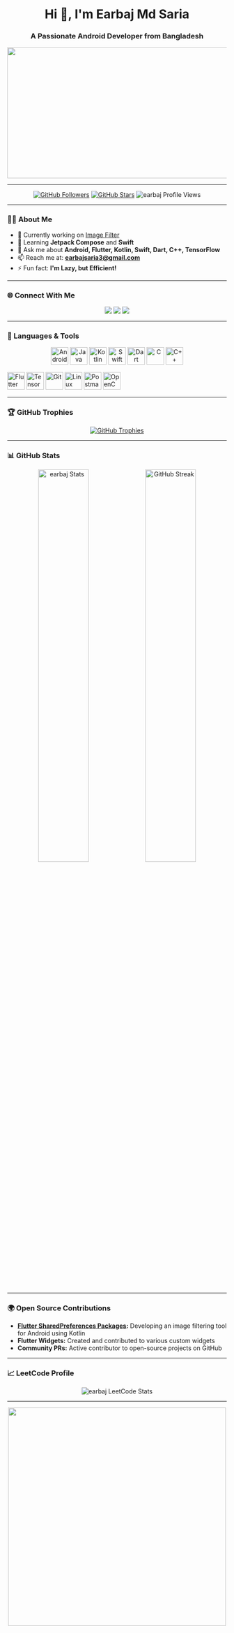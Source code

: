 <h1 align="center">Hi 👋, I'm Earbaj Md Saria</h1>
<h3 align="center">A Passionate Android Developer from Bangladesh</h3>

<!-- Coding animation -->
<p align="center">
  <img src="https://media.giphy.com/media/qgQUggAC3Pfv687qPC/giphy.gif" width="600" height="300">
</p>

---

<div align="center">
  <a href="https://github.com/earbaj"><img src="https://img.shields.io/github/followers/earbaj?label=Followers&style=social" alt="GitHub Followers"></a>
  <a href="https://github.com/earbaj?tab=repositories"><img src="https://img.shields.io/github/stars/earbaj?label=Stars&style=social" alt="GitHub Stars"></a>
  <img src="https://komarev.com/ghpvc/?username=earbaj&label=Profile%20views&color=0e75b6&style=flat" alt="earbaj Profile Views">
</div>

---

### 👨‍💻 About Me
- 🔭 Currently working on [Image Filter](https://github.com/Earbaj/ImageFilterAndroidKt)
- 🌱 Learning **Jetpack Compose** and **Swift**
- 💬 Ask me about **Android, Flutter, Kotlin, Swift, Dart, C++, TensorFlow**
- 📫 Reach me at: **earbajsaria3@gmail.com**
- ⚡ Fun fact: **I'm Lazy, but Efficient!**

---

### 🌐 Connect With Me
<p align="center">
  <a href="https://linkedin.com/in/earbaj" target="_blank"><img src="https://img.shields.io/badge/LinkedIn-0A66C2?style=for-the-badge&logo=linkedin&logoColor=white"></a>
  <a href="https://stackoverflow.com/users/earbaj-saria3" target="_blank"><img src="https://img.shields.io/badge/Stack%20Overflow-F58025?style=for-the-badge&logo=stackoverflow&logoColor=white"></a>
  <a href="https://www.leetcode.com/earbaj" target="_blank"><img src="https://img.shields.io/badge/LeetCode-FFA116?style=for-the-badge&logo=leetcode&logoColor=white"></a>
</p>

---

### 🚀 Languages & Tools
<p align="center">
  <!-- Languages -->
  <a href="https://developer.android.com"><img src="https://img.icons8.com/color/48/000000/android-os.png" alt="Android" width="40" height="40"></a>
  <a href="https://www.java.com"><img src="https://img.icons8.com/color/48/000000/java-coffee-cup-logo.png" alt="Java" width="40" height="40"></a>
  <a href="https://kotlinlang.org"><img src="https://img.icons8.com/color/48/000000/kotlin.png" alt="Kotlin" width="40" height="40"></a>
  <a href="https://swift.org"><img src="https://img.icons8.com/color/48/000000/swift.png" alt="Swift" width="40" height="40"></a>
  <a href="https://dart.dev"><img src="https://img.icons8.com/color/48/000000/dart.png" alt="Dart" width="40" height="40"></a>
  <a href="https://www.cprogramming.com/"><img src="https://img.icons8.com/color/48/000000/c-programming.png" alt="C" width="40" height="40"></a>
  <a href="https://www.w3schools.com/cpp/"><img src="https://img.icons8.com/color/48/000000/c-plus-plus-logo.png" alt="C++" width="40" height="40"></a>
  
  <!-- Frameworks & Tools -->
  <a href="https://flutter.dev"><img src="https://img.icons8.com/color/48/000000/flutter.png" alt="Flutter" width="40" height="40"></a>
  <a href="https://www.tensorflow.org"><img src="https://img.icons8.com/color/48/000000/tensorflow.png" alt="TensorFlow" width="40" height="40"></a>
  <a href="https://git-scm.com/"><img src="https://img.icons8.com/color/48/000000/git.png" alt="Git" width="40" height="40"></a>
  <a href="https://www.linux.org/"><img src="https://img.icons8.com/color/48/000000/linux.png" alt="Linux" width="40" height="40"></a>
  <a href="https://postman.com"><img src="https://img.icons8.com/color/48/000000/postman-api.png" alt="Postman" width="40" height="40"></a>
  <a href="https://opencv.org/"><img src="https://img.icons8.com/color/48/000000/opencv.png" alt="OpenCV" width="40" height="40"></a>
</p>

---

### 🏆 GitHub Trophies
<p align="center">
  <a href="https://github.com/ryo-ma/github-profile-trophy">
    <img src="https://github-profile-trophy.vercel.app/?username=earbaj&theme=darkhub&no-frame=true&column=4&margin-w=15" alt="GitHub Trophies">
  </a>
</p>

---

### 📊 GitHub Stats
<p align="center">
  <img src="https://github-readme-stats.vercel.app/api?username=earbaj&show_icons=true&theme=radical" alt="earbaj Stats" width="48%"/>
  <img src="https://github-readme-streak-stats.herokuapp.com/?user=earbaj&theme=radical" alt="GitHub Streak" width="48%"/>
</p>

---

### 🌍 Open Source Contributions
- **[Flutter SharedPreferences Packages](https://github.com/Earbaj/packages.git):** Developing an image filtering tool for Android using Kotlin
- **Flutter Widgets:** Created and contributed to various custom widgets
- **Community PRs:** Active contributor to open-source projects on GitHub

---

### 📈 LeetCode Profile
<p align="center">
  <img src="https://leetcard.jacoblin.cool/earbaj?theme=light&font=Karma&ext=contest" alt="earbaj LeetCode Stats" />
</p>

---

<!-- Extra animation touch -->
<p align="center">
  <img src="https://media.giphy.com/media/ZVik7pBtu9dNS/giphy.gif" width="500">
</p>
